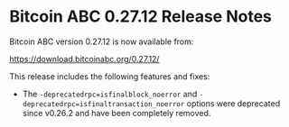 # Bitcoin ABC 0.27.12 Release Notes

Bitcoin ABC version 0.27.12 is now available from:

  <https://download.bitcoinabc.org/0.27.12/>

This release includes the following features and fixes:
 - The `-deprecatedrpc=isfinalblock_noerror` and
   `-deprecatedrpc=isfinaltransaction_noerror` options were deprecated since
   v0.26.2 and have been completely removed.
